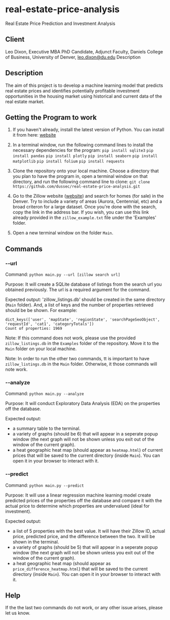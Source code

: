 # real-estate-price-analysis
Real Estate Price Prediction and Investment Analysis

## Client

Leo Dixon, Executive MBA PhD Candidate, Adjunct Faculty, Daniels College of Business, University of Denver, leo.dixon@du.edu
Description

## Description

The aim of this project is to develop a machine learning model that predicts real estate prices and identifies potentially profitable investment opportunities in the housing market using historical and current data of the real estate market.

## Getting the Program to work
1. If you haven't already, install the latest version of Python. You can install it from here: [website](https://www.python.org/downloads/)
2. In a terminal window, run the following command lines to install the necessary dependencies for the program:
`pip install sqlite3`
`pip install pandas`
`pip install plotly`
`pip install seaborn`
`pip install matplotlib`
`pip install folium`
`pip install requests`
3. Clone the repository onto your local machine. Choose a directory that you plan to have the program in, open a terminal window on that directory, and run the following command line to clone:
`git clone https://github.com/dussec/real-estate-price-analysis.git`
4. Go to the Zillow website ([website](https://www.zillow.com/)) and search for homes (for sale) in the Denver. Try to include a variety of areas (Aurora, Centennial, etc) and a broad criteron for a large dataset. Once you're done with the search, copy the link in the address bar. If you wish, you can use this link already provided in the `zillow_example.txt` file under the 'Examples' folder.

5. Open a new terminal window on the folder `Main`.  


## Commands 
### --url 
Command: `python main.py --url [zillow search url]`

Purpose: It will create a SQLite database of listings from the search url you obtained previously. The url is a required argument for the command.

Expected output: 'zillow_listings.db' should be created in the same directory (`Main` folder). And, a list of keys and the number of properties retrieved should be be shown. For example:
```
dict_keys(['user', 'mapState', 'regionState', 'searchPageSeoObject', 'requestId', 'cat1', 'categoryTotals'])
Count of properties: 1969
```

Note: If this command does not work, please use the provided `zillow_listings.db` in the `Examples` folder of the repository. Move it to the `Main` folder on your local machine.

Note: In order to run the other two commands, tt is important to have `zillow_listings.db` in the `Main` folder. Otherwise, it those commands will note work.

### --analyze
Command: `python main.py --analyze`

Purpose: It will conduct Exploratory Data Analysis (EDA) on the properties off the database.

Expected output: 
* a summary table to the terminal.
* a variety of graphs (should be 6) that will appear in a seperate popup window (the next graph will not be shown unless you exit out of the window of the current graph).
* a heat geographic heat map (should appear as `heatmap.html`) of current prices that will be saved to the current directory (inside `Main`). You can open it in your browser to interact with it.

### --predict 
Command: `python main.py --predict`

Purpose: It will use a linear regression machine learning model create predicted prices of the properties off the database and compare it with the actual price to determine which properties are undervalued (ideal for investment). 

Expected output:
* a list of 5 properties with the best value. It will have their Zillow ID, actual price, predicted price, and the difference between the two. It will be shown in the terminal.
* a variety of graphs (should be 5) that will appear in a seperate popup window (the next graph will not be shown unless you exit out of the window of the current graph).
* a heat geographic heat map (should appear as `price_difference_heatmap.html`) that will be saved to the current directory (inside `Main`). You can open it in your browser to interact with it.
## Help
If the the last two commands do not work, or any other issue arises, please let us know.
